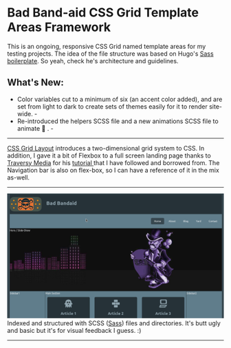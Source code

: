 # Bad Band-aid CSS Grid Template Areas Framework

This is an ongoing, responsive CSS Grid named template areas for my testing projects. The idea of the file structure was based on Hugo's [Sass boilerplate](https://github.com/HugoGiraudel/sass-boilerplate). So yeah, check he's architecture and guidelines.

## What's New:
- Color variables cut to a minimum of six (an accent color added), and are set from light to dark to create sets of themes easily for it to render site-wide.  -
- Re-introduced the helpers SCSS file and a new animations SCSS file to animate :shit: .  -
***
 [CSS Grid Layout](https://developer.mozilla.org/en-US/docs/Web/CSS/CSS_Grid_Layout/Basic_Concepts_of_Grid_Layout) introduces a two-dimensional grid system to CSS. In addition, I gave it a bit of Flexbox to a full screen landing page thanks to [Traversy Media](https://www.youtube.com/channel/UC29ju8bIPH5as8OGnQzwJyA) for his [tutorial ](https://www.youtube.com/watch?v=oRmQN244Ir0) that I have followed and borrowed from. The Navigation bar is also on flex-box, so I can have a reference of it in the mix as-well.
***
![Framework Snapshot](preview.png  "Thee Grid Yard Framework")
Indexed and structured with SCSS ([Sass](http://sass-lang.com/)) files and directories. It's butt ugly and basic but it's for visual feedback I guess. :)
***
